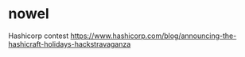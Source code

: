 # nowel
Hashicorp contest https://www.hashicorp.com/blog/announcing-the-hashicraft-holidays-hackstravaganza

